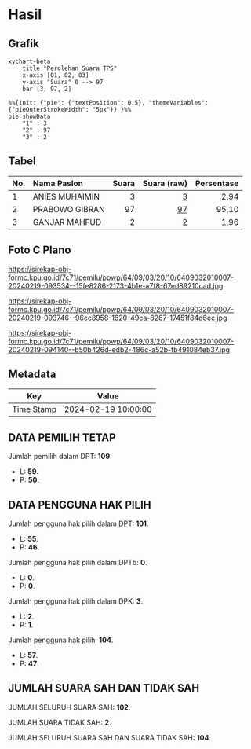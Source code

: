 # Hasil

## Grafik

```mermaid
xychart-beta
    title "Perolehan Suara TPS"
    x-axis [01, 02, 03]
    y-axis "Suara" 0 --> 97
    bar [3, 97, 2]
```

```mermaid
%%{init: {"pie": {"textPosition": 0.5}, "themeVariables": {"pieOuterStrokeWidth": "5px"}} }%%
pie showData
    "1" : 3
    "2" : 97
    "3" : 2
```

## Tabel

| No. | Nama Paslon    | Suara | Suara (raw) | Persentase |
|:--- |:-------------- | -----:| -----------:| ----------:|
| 1   | ANIES MUHAIMIN | 3     | [3][p-1]    | 2,94       |
| 2   | PRABOWO GIBRAN | 97    | [97][p-2]   | 95,10      |
| 3   | GANJAR MAHFUD  | 2     | [2][p-3]    | 1,96       |


[p-1]: https://github.com/gigit-pemilu/pemilu-2024-64-kalimantan-timur/blob/main/pilpres/hitung-suara/sub/64-kalimantan-timur/sub/09-penajam-paser-utara/sub/03-babulu/sub/2010-rintik/sub/007-tps/sub/paslon-1.txt
[p-2]: https://github.com/gigit-pemilu/pemilu-2024-64-kalimantan-timur/blob/main/pilpres/hitung-suara/sub/64-kalimantan-timur/sub/09-penajam-paser-utara/sub/03-babulu/sub/2010-rintik/sub/007-tps/sub/paslon-2.txt
[p-3]: https://github.com/gigit-pemilu/pemilu-2024-64-kalimantan-timur/blob/main/pilpres/hitung-suara/sub/64-kalimantan-timur/sub/09-penajam-paser-utara/sub/03-babulu/sub/2010-rintik/sub/007-tps/sub/paslon-3.txt

## Foto C Plano

https://sirekap-obj-formc.kpu.go.id/7c71/pemilu/ppwp/64/09/03/20/10/6409032010007-20240219-093534--15fe8286-2173-4b1e-a7f8-67ed89210cad.jpg

https://sirekap-obj-formc.kpu.go.id/7c71/pemilu/ppwp/64/09/03/20/10/6409032010007-20240219-093746--96cc8958-1620-49ca-8267-17451f84d6ec.jpg

https://sirekap-obj-formc.kpu.go.id/7c71/pemilu/ppwp/64/09/03/20/10/6409032010007-20240219-094140--b50b426d-edb2-486c-a52b-fb491084eb37.jpg


## Metadata

| Key        | Value               |
| ---------- | ------------------- |
| Time Stamp | 2024-02-19 10:00:00 |


## DATA PEMILIH TETAP

Jumlah pemilih dalam DPT: **109**.
 * L: **59**.
 * P: **50**.

## DATA PENGGUNA HAK PILIH

Jumlah pengguna hak pilih dalam DPT: **101**.
 * L: **55**.
 * P: **46**.

Jumlah pengguna hak pilih dalam DPTb: **0**.
 * L: **0**.
 * P: **0**.

Jumlah pengguna hak pilih dalam DPK: **3**.
 * L: **2**.
 * P: **1**.

Jumlah pengguna hak pilih: **104**.
 * L: **57**.
 * P: **47**.

## JUMLAH SUARA SAH DAN TIDAK SAH

JUMLAH SELURUH SUARA SAH: **102**.

JUMLAH SUARA TIDAK SAH: **2**.

JUMLAH SELURUH SUARA SAH DAN SUARA TIDAK SAH: **104**.


